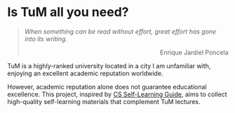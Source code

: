 # Is TuM all you need?

> *When something can be read without effort, great effort has gone into its writing.*
> <p align="right">Enrique Jardiel Poncela</p>

TuM is a highly-ranked university located in a city I am unfamiliar with, enjoying an excellent academic reputation worldwide.

However, academic reputation alone does not guarantee educational excellence. This project, inspired by [CS Self-Learning Guide](https://csdiy.wiki/en/), aims to collect high-quality self-learning materials that complement TuM lectures.
